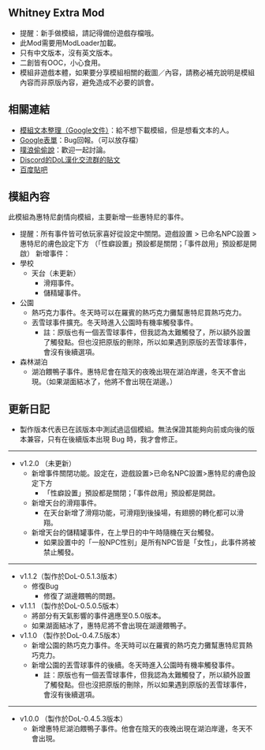 ## Whitney Extra Mod
- 提醒：新手做模組，請記得備份遊戲存檔哦。
- 此Mod需要用ModLoader加載。
- 只有中文版本，沒有英文版本。
- 二創皆有OOC，小心食用。
- 模組非遊戲本體，如果要分享模組相關的截圖／內容，請務必補充說明是模組內容而非原版內容，避免造成不必要的誤會。

## 相關連結
- [模組文本整理（Google文件）](https://docs.google.com/document/d/1yQoYOq_Tn64dyLmVLmA3p115v8DQgRyX__M0dL0847I/edit?usp=sharing)：給不想下載模組，但是想看文本的人。
- [Google表單](https://forms.gle/Ht3TkpVFPbZ4Wukp6)：Bug回報。（可以放存檔）
- [噗浪偷偷說](https://www.plurk.com/p/3fh7rpqv0i)：歡迎一起討論。
- [Discord的DoL漢化交流群的貼文](https://discord.com/channels/1103864219620884560/1241024013116113047)
- [百度貼吧]()

## 模組內容
此模組為惠特尼劇情向模組，主要新增一些惠特尼的事件。
- 提醒：所有事件皆可依玩家喜好從設定中關閉。遊戲設置 > 已命名NPC設置 > 惠特尼的膚色設定下方 （「性癖設置」預設都是關閉；「事件啟用」預設都是開啟）
新增事件：
- 學校
  - 天台（未更新）
    - 滑翔事件。
    - 儲精罐事件。
- 公園
  - 熱巧克力事件。冬天時可以在羅賓的熱巧克力攤幫惠特尼買熱巧克力。
  - 丟雪球事件擴充。冬天時進入公園時有機率觸發事件。
    - 註：原版也有一個丟雪球事件，但我認為太難觸發了，所以額外設置了觸發點。但也沒把原版的刪除，所以如果遇到原版的丟雪球事件，會沒有後續選項。
- 森林湖泊
  - 湖泊餵鴨子事件。惠特尼會在陰天的夜晚出現在湖泊岸邊，冬天不會出現。（如果湖面結冰了，他將不會出現在湖邊。）

## 更新日記
- 製作版本代表已在該版本中測試過這個模組。無法保證其能夠向前或向後的版本兼容，只有在後續版本出現 Bug 時，我才會修正。

---
- v1.2.0 （未更新）
  - 新增事件關閉功能。設定在，遊戲設置>已命名NPC設置>惠特尼的膚色設定下方
    - 「性癖設置」預設都是關閉；「事件啟用」預設都是開啟。
  - 新增天台的滑翔事件。
    - 在天台新增了滑翔功能，可滑翔到後操場，有翅膀的轉化都可以滑翔。
  - 新增天台的儲精罐事件，在上學日的中午時隨機在天台觸發。
    - 如果設置中的「一般NPC性别」是所有NPC皆是「女性」，此事件將被禁止觸發。
---
- v1.1.2（製作於DoL-0.5.1.3版本）
  - 修復Bug
    - 修復了湖邊餵鴨的問題。
- v1.1.1 （製作於DoL-0.5.0.5版本）
  - 將部分有天氣影響的事件適應至0.5.0版本。
  - 如果湖面結冰了，惠特尼將不會出現在湖邊餵鴨子。
- v1.1.0 （製作於DoL-0.4.7.5版本）
  - 新增公園的熱巧克力事件。冬天時可以在羅賓的熱巧克力攤幫惠特尼買熱巧克力。
  - 新增公園的丟雪球事件的後續。冬天時進入公園時有機率觸發事件。
    - 註：原版也有一個丟雪球事件，但我認為太難觸發了，所以額外設置了觸發點。但也沒把原版的刪除，所以如果遇到原版的丟雪球事件，會沒有後續選項。
---
- v1.0.0 （製作於DoL-0.4.5.3版本）
  - 新增惠特尼湖泊餵鴨子事件。他會在陰天的夜晚出現在湖泊岸邊，冬天不會出現。
